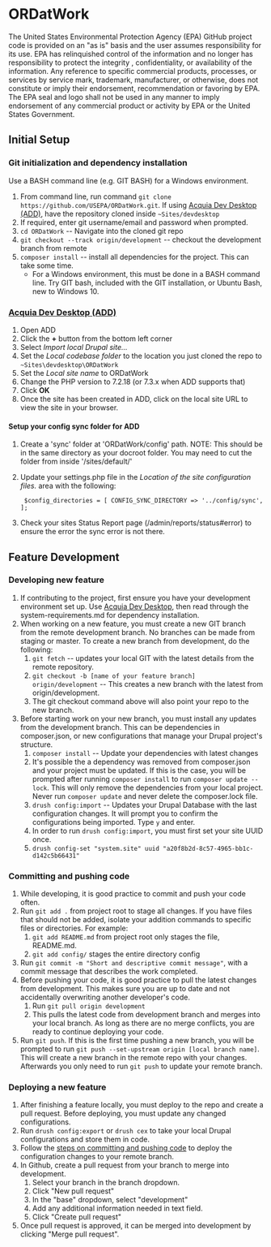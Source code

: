 # ORDatWork

The United States Environmental Protection Agency (EPA) GitHub project code is provided on an "as is" basis and the user assumes responsibility for its use.  EPA has relinquished control of the information and no longer has responsibility to protect the integrity , confidentiality, or availability of the information.  Any reference to specific commercial products, processes, or services by service mark, trademark, manufacturer, or otherwise, does not constitute or imply their endorsement, recommendation or favoring by EPA.  The EPA seal and logo shall not be used in any manner to imply endorsement of any commercial product or activity by EPA or the United States Government.

## Initial Setup

### Git initialization and dependency installation
Use a BASH command line (e.g. GIT BASH) for a Windows environment.
1. From command line, run command  `git clone https://github.com/USEPA/ORDatWork.git`. If using [Acquia Dev Desktop (ADD)](https://dev.acquia.com/downloads), have the repository cloned inside `~Sites/devdesktop`
2. If required, enter git username/email and password when prompted.
3. `cd ORDatWork` -- Navigate into the cloned git repo 
4. `git checkout --track origin/development` -- checkout the development branch from remote
5. `composer install` -- install all dependencies for the project. This can take some time.
    * For a Windows environment, this must be done in a BASH command line. Try GIT bash, included with the GIT installation, or Ubuntu Bash, new to Windows 10. 


### [Acquia Dev Desktop (ADD)](https://dev.acquia.com/downloads)
1. Open ADD
2. Click the **+** button from the bottom left corner
3. Select *Import local Drupal site...*
4. Set the *Local codebase folder* to the location you just cloned the repo to `~Sites\devdesktop\ORDatWork`
5. Set the *Local site name* to ORDatWork
6. Change the PHP version to 7.2.18 (or 7.3.x when ADD supports that)
7. Click **OK**
8. Once the site has been created in ADD, click on the local site URL to view the site in your browser.

#### Setup your config sync folder for ADD
1. Create a 'sync' folder at 'ORDatWork/config' path. NOTE: This should be in the same directory as your docroot folder. You may need to cut the folder from inside '/sites/default/'
2. Update your settings.php file in the *Location of the site configuration files.* area with the following:

   ` $config_directories = [
      CONFIG_SYNC_DIRECTORY => '../config/sync',
    ];`

3. Check your sites Status Report page (/admin/reports/status#error) to ensure the error the sync error is not there.

## Feature Development

### Developing new feature
1. If contributing to the project, first ensure you have your development environment set up. Use [Acquia Dev Desktop](#acquia-dev-desktop-add), then read through the system-requirements.md for dependency installation.
2. When working on a new feature, you must create a new GIT branch from the remote development branch. No branches can be made from staging or master. To create a new branch from development, do the following:
    1. `git fetch` -- updates your local GIT with the latest details from the remote repository.
    2. `git checkout -b [name of your feature branch] origin/development` -- This creates a new branch with the latest from origin/development.
    3. The git checkout command above will also point your repo to the new branch.
 3. Before starting work on your new branch, you must install any updates from the development branch. This can be dependencies in composer.json, or new configurations that manage your Drupal project's structure.
    1. `composer install` -- Update your dependencies with latest changes
    2. It's possible the a dependency was removed from composer.json and your project must be updated. If this is the case, you will be prompted after running `composer install` to run `composer update --lock`. This will only remove the dependencies from your local project. Never run `composer update` and never delete the composer.lock file. 
    3. `drush config:import` -- Updates your Drupal Database with the last configuration changes. It will prompt you to confirm the configurations being imported. Type `y` and enter.   
      1. In order to run `drush config:import`, you must first set your site UUID once.
      2. `drush config-set "system.site" uuid "a20f8b2d-8c57-4965-bb1c-d142c5b66431"`

### Committing and pushing code
1. While developing, it is good practice to commit and push your code often. 
2. Run `git add .` from project root to stage all changes. If you have files that should not be added, isolate your addition commands to specific files or directories. For example:
    1. `git add README.md` from project root only stages the file, README.md.
    2. `git add config/` stages the entire directory config
3. Run `git commit -m "Short and descriptive commit message"`, with a commit message that describes the work completed.
4. Before pushing your code, it is good practice to pull the latest changes from development. This makes sure you are up to date and not accidentally overwriting another developer's code.
    1. Run `git pull origin development`
    2. This pulls the latest code from development branch and merges into your local branch. As long as there are no merge conflicts, you are ready to continue deploying your code.
4. Run `git push`. If this is the first time pushing a new branch, you will be prompted to run `git push --set-upstream origin [local branch name]`. This will create a new branch in the remote repo with your changes. Afterwards you only need to run `git push` to update your remote branch.

### Deploying a new feature
1. After finishing a feature locally, you must deploy to the repo and create a pull request. Before deploying, you must update any changed configurations.
2. Run `drush config:export` or `drush cex` to take your local Drupal configurations and store them in code.
3. Follow the [steps on committing and pushing code](#committing-and-pushing-code) to deploy the configuration changes to your remote branch. 
4. In Github, create a pull request from your branch to merge into development. 
    1. Select your branch in the branch dropdown.
    2. Click "New pull request"
    3. In the "base" dropdown, select "development"
    3. Add any additional information needed in text field.
    4. Click "Create pull request"
5. Once pull request is approved, it can be merged into development by clicking "Merge pull request".
    
